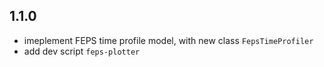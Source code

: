
## 1.1.0
 - imeplement FEPS time profile model, with new class `FepsTimeProfiler`
 - add dev script `feps-plotter`

